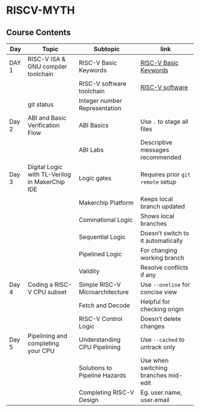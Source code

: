 # RISCV-MYTH
## Course Contents

| Day    | Topic                                    | Subtopic                                           | link                                     |
|--------|------------------------------            |----------------------------------------------------|------------------------------------------|
| DAY 1     | RISC-V ISA & GNU compiler toolchain      | RISC-V Basic Keywords                 |[RISC-V Basic Keywords](https://github.com/Ananya-KM/RISCV-MYTH/blob/main/basic_keywords.md)               |
|           |              | RISC-V software toolchain        | [RISC-V software](https://github.com/Ananya-KM/RISCV-MYTH/blob/main/riscv_software.md)         |
|       | git status                   |  Integer number Representation              |       |
| Day 2     |ABI and Basic Verification Flow              |        ABI Basics                  | Use `.` to stage all files               |
|      |          | ABI Labs             | Descriptive messages recommended         |
| Day 3     | Digital Logic with TL-Verilog in MakerChip IDE                   | Logic gates               | Requires prior `git remote` setup        |
|       |                | Makerchip Platform | Keeps local branch updated               |
|      |             | Cominational Logic                                 | Shows local branches                     |
|      |           | Sequential Logic                              | Doesn’t switch to it automatically       |
|      |        | Pipelined Logic                 | For changing working branch              |
|     |         |Validity       | Resolve conflicts if any                 |
| Day 4    | Coding a RISC-V CPU subset                    | Simple RISC-V Microarchitecture                              | Use `--oneline` for concise view         |
|     |                | Fetch and Decode                                  | Helpful for checking origin              |
|     |      | RISC-V Control Logic                               | Doesn’t delete changes                   |
| Day 5     | Pipelining and completing your CPU               |Understanding CPU Pipelining                 | Use `--cached` to untrack only           |
|      |                   | Solutions to Pipeline Hazards                   | Use when switching branches mid-edit     |
|      |                  | Completing RISC-V Design                         | Eg. user.name, user.email                |
